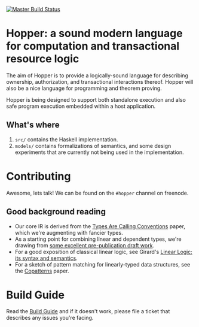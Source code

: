 [![Master Build Status](https://travis-ci.org/hopper-lang/hopper.svg?branch=master)](https://travis-ci.org/hopper-lang/hopper)
# Hopper: a sound modern language for computation and transactional resource logic

The aim of Hopper is to provide a logically-sound language for describing
ownership, authorization, and transactional interactions thereof. Hopper will
also be a nice language for programming and theorem proving.

Hopper is being designed to support both standalone execution and also safe program
execution embedded within a host application.

## What's where

1. `src/` contains the Haskell implementation.
2. `models/` contains formalizations of semantics, and some design experiments
   that are currently not being used in the implementation.

# Contributing

Awesome, lets talk! We can be found on the `#hopper` channel on freenode.

## Good background reading

* Our core IR is derived from the
  [Types Are Calling Conventions](http://research.microsoft.com/en-us/um/people/simonpj/papers/strict-core/tacc-hs09.pdf)
  paper, which we're augmenting with fancier types.
* As a starting point for combining linear and dependent types, we're drawing
  from [some excellent pre-publication draft work](https://personal.cis.strath.ac.uk/conor.mcbride/pub/Rig.pdf).
* For a good exposition of classical linear logic, see Girard's
  [Linear Logic: its syntax and semantics](http://www.cs.brandeis.edu/~cs112/2006-cs112/docs/girard-intro.pdf).
* For a sketch of pattern matching for linearly-typed data structures, see
  the [Copatterns](http://www2.tcs.ifi.lmu.de/~abel/popl13.pdf) paper.

# Build Guide

Read the [Build Guide](./BuildGuide.md) and if it doesn't work, please file a
ticket that describes any issues you're facing.
